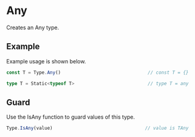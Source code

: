 # Any

Creates an Any type.

## Example

Example usage is shown below.

```typescript
const T = Type.Any()                                // const T = {}

type T = Static<typeof T>                           // type T = any
```

## Guard

Use the IsAny function to guard values of this type.

```typescript
Type.IsAny(value)                                  // value is TAny
```